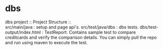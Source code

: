# dbs
dbs project ::
Project Structure ::  
src/main/java : setup and page api's.
src/test/java/dbs : dbs tests.
dbs/test-output/index.html  : TestReport.
Contains sample test to compare creditcards and verify the comparison details.
You can simply pull the repo and run using maven to execute the test.
